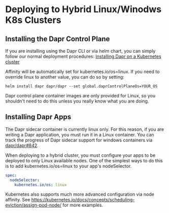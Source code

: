 # Deploying to Hybrid Linux/Winodws K8s Clusters

## Installing the Dapr Control Plane

If you are installing using the Dapr CLI or via helm chart, you can simply follow our normal deployment procedures:
[Installing Dapr on a Kubernetes cluster](../../getting-started/environment-setup.md#installing-Dapr-on-a-kubernetes-cluster)

Affinity will be automatically set for kubernetes.io/os=linux. If you need to override linux to another value, you can do so by setting:
```
helm install dapr dapr/dapr --set global.daprControlPlaneOs=YOUR_OS
```
Dapr control plane container images are only provided for Linux, so you shouldn't need to do this unless you really know what you are doing.

## Installing Dapr Apps
The Dapr sidecar container is currently linux only. For this reason, if you are writing a Dapr application, you must run it in a Linux container. You can track the progress of Dapr sidecar support for windows containers via [dapr/dapr#842](https://github.com/dapr/dapr/issues/842).

When deploying to a hybrid cluster, you must configure your apps to be deployed to only Linux available nodes. One of the simplest ways to do this is to add kubernetes.io/os=linux to your app's nodeSelector.

```yaml
spec:
  nodeSelector:
    kubernetes.io/os: linux
```

Kubernetes also supports much more advanced configuration via node affinity. 
See https://kubernetes.io/docs/concepts/scheduling-eviction/assign-pod-node/ for more examples.

